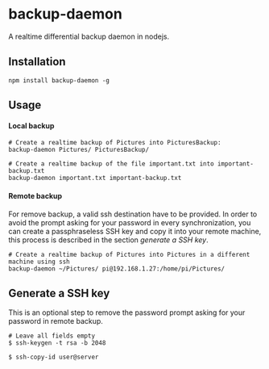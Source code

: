 backup-daemon
===
A realtime differential backup daemon in nodejs.

## Installation
`npm install backup-daemon -g`

## Usage
#### Local backup
```
# Create a realtime backup of Pictures into PicturesBackup:
backup-daemon Pictures/ PicturesBackup/

# Create a realtime backup of the file important.txt into important-backup.txt
backup-daemon important.txt important-backup.txt
```
#### Remote backup
For remove backup, a valid ssh destination have to be provided. In order to avoid the prompt asking
for your password in every synchronization, you can create a passphraseless SSH key and copy it into
your remote machine, this process is described in the section *generate a SSH key*.
```
# Create a realtime backup of Pictures into Pictures in a different machine using ssh
backup-daemon ~/Pictures/ pi@192.168.1.27:/home/pi/Pictures/
```
## Generate a SSH key
This is an optional step to remove the password prompt asking for your password in remote backup.
```
# Leave all fields empty
$ ssh-keygen -t rsa -b 2048

$ ssh-copy-id user@server
```